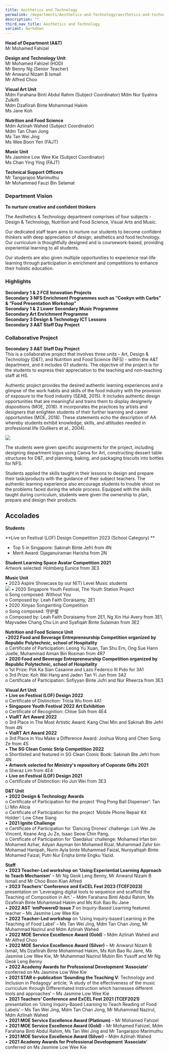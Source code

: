 ```yaml
---
title: Aesthetics and Technology
permalink: /departments/Aesthetics-and-Technology/aesthetics-and-technology/
description: ""
third_nav_title: Aesthetics and Technology
variant: markdown
---
```

**Head of Department (A&T)**   
Mr Mohamed Fahizel

  

**Design and Technology Unit**   
Mr Mohamed Fahizel (HOD)   
Mr Benny Ng (Senior Teacher)   
Mr Anwarul Nizam B Ismail   
Mr Alfred Choo   

**Visual Art Unit**   
Mdm Farahana Binti Abdul Rahim (Subject Coordinator) 
Mdm Nur Syahira Zulkifli     
Mdm Dzafiirah Binte Mohammad Hakim    
Ms Jane Koh

**Nutrition and Food Science**   
Mdm Azlinah Wahed (Subject Coordinator)    
Mdm Tan Chan Jong   
Ms Tan Wei Jing  
Ms Wee Boon Yen (FAJT)  


**Music Unit**  
Ms Jasmine Low Wee Kie (Subject Coordinator)  
Ms Chan Ying Ying  (FAJT)

  
**Technical Support Officers**   
Mr Tangarajoo Marimuthu   
Mr Mohammad Fauzi Bin Selamat

  

### Department Vision
**To nurture creative and confident thinkers**
 
The Aesthetics & Technology department comprises of four subjects - Design & Technology, Nutrition and Food Science, Visual Arts and Music.

Our dedicated staff team aims to nurture our students to become confident thinkers with deep appreciation of design, aesthetics and food technology. Our curriculum is thoughtfully designed and is coursework-based, providing experiential learning to all students.

Our students are also given multiple opportunities to experience real-life learning through participation in enrichment and competitions to enhance their holistic education.


### Highlights

**Secondary 1 & 2 FCE Innovation Projects  
Secondary 3 NFS Enrichment Programmes such as “Cookyn with Carbs” & “Food Presentation Workshop”  
Secondary 1 & 2 Lower Secondary Music Programme  
Secondary Art Enrichment Programme  
Secondary 3 Design & Technology ICT Lessons  
Secondary 3 A&T Staff Day Project**  

### Collaborative Project 
**Secondary 3 A&T Staff Day Project**  
This is a collaborative project that involves three units - Art, Design & Technology (D&T), and Nutrition and Food Science (NFS) - within the A&T department, and it includes G1 students. The objective of the project is for the students to express their appreciation to the teaching and non-teaching staff at HS.

Authentic project provides the desired authentic learning experiences and a glimpse of the work habits and skills of the food industry with the provision of exposure to the food industry (SEAB, 2015). It includes authentic design opportunities that are meaningful and trains them to display designerly dispositions (MOE, 2016). It incorporates the practices by artists and designers that enlighten students of their further learning and career opportunities (MOE, 2018). These statements echo the description of AA whereby students exhibit knowledge, skills, and attitudes needed in professional life (Gulikers et al., 2004).   

![](/images/AnT/AnT/secondary%203%20a&t%20staff%20day%20project%20-%201.jpeg)

The students were given specific assignments for the project, including designing department logos using Canva for Art, constructing dessert table structures for D&T, and planning, baking, and packaging biscuits into bottles for NFS.

Students applied the skills taught in their lessons to design and prepare their task/products with the guidance of their subject teachers. The authentic learning experience also encourage students to trouble shoot on the problems faced during the whole process. Equipped with the skills taught during curriculum, students were given the ownership to plan, prepare and design their products.

Accolades
---------

**Students**  
  
**Live on Festival (LOF) Design Competition 2023 (School Category)  **
* 	Top 5 in Singapore: Sakinah Binte Jefri from 4N  
* 	Merit Award: Djaganuiraman Harisha from 2N  

**Student Learning Space Avatar Competition 2021**  
Artwork selected: Holmberg Eunice from 3E3  


**Music Unit**  
•	2023 Aspire Showcase by our N(T) Level Music students  
![](/images/AnT/Music/music1.jpg)
•	2020 Singapore Youth Festival, The Youth Station Project  
o	Song composed: Without You  
o	Composed by: Leah Faith Doraisamy, 2E1  
•	2020 Xinyao Songwriting Competition  
o	Song composed: 守护星  
o	Composed by: Leah Faith Doraisamy from 2E1, Ng Xin Hui Avery from 3E1, Mayvadee Chang Chu Lin and Syafiqah Binte Sulaiman from 3E2  


**Nutrition and Food Science Unit**  
•**2022 Food and Beverage Entrepreneurship Competition organized by Republic Polytechnic, school of Hospitality**   
o	Certificate of Participation: Leong Yu Xuan, Tan Shu Ern, Ong Sue Hann Joelle, Muhammad Aiman Bin Rosman from 4R7  
•	**2020 Food and Beverage Entrepreneurship Competition organized by Republic Polytechnic, school of Hospitality**   
o	1st Prize: Pok Ka Sian Casanne and Lazo Federico III Pido for 3A1  
o	3rd Prize: Koh Wei Hang and Jaden Tan Yi Jun from 3A2  
o	Certificate of Participation: Sofiyyan Binte Jufri and Nur Rheerza from 3E3  


**Visual Art Unit**  
•	**Live on Festival (LOF) Design 2022**  
o	Certificate of Distinction: Tricia Wu from 4A1  
•	**Singapore Youth Festival 2022 Art Exhibition**  
o	Certificate of Recognition: Chloe Soh from 4E4  
•	**ViaRT Art Award 2022**  
o	3rd Place in The Most Artistic Award: Kang Chei Min and Sakinah Bte Jefri from 4N  
•	**ViaRT Art Award 2022**  
o	3rd Place in You Make a Difference Award: Joshua Wong and Chen Song Ze from 4S  
•	**The SG Clean Comic Strip Competition 2022**  
o	Shortlisted and featured in SG Clean Comic Book: Sakinah Bte Jefri from 4N  
•	**Artwork selected for Ministry's repository of Coporate Gifts 2021**  
o	Sheraz Lim from 4E4  
•	**Live on Festival (LOF) Design 2021**  
o	Certificate of Distinction: Ho Jun Wei from 3E3  

**D&T Unit**  
•	**2022 Design & Technology Awards**  
o	Certificate of Participation for the project ‘Ping Pong Ball Dispenser’: Tan Li Min Alicia  
o	Certificate of Participation for the project ‘Mobile Phone Repair Kit Holder’: Low Chee Siang  
•	**2021 Ignite Challenge**  
o	Certificate of Participation for ‘Dancing Drones’ challenge: Loh Wei Jie Vincent, Keane Ang Ju Ze, Isaac Seow Chin Pang.  
o	Certificate of Participation for ‘Daedalus’ challenge: Mohamed Irfan bin Mohamed Azhar, Adyan Aayman bin Mohamed Rizal, Muhammad Zahir bin Mohamad Hanipah, Nurin Ayla binte Muhammad Faizal, Nursyafiqah Binte Mohamed Faizal, Putri Nur Eriqha binte Engku Yazid.



**Staff**  
•	**2023 Teacher-Led workshop on ‘Using Experiential Learning Approach to Teach Mechanism’** – Mr Ng Geok Leng Benny, Mr Anwarul Nizam B Ismail and Mr Choo Boon Kian Alfred  
•	**2023 Teachers’ Conference and ExCEL Fest 2023 (TCEF2023)** presentation on ‘Leveraging digital tools to sequence and scaffold the Teaching of Composition in Art.’ – Mdm Farahana Binti Abdul Rahim, Ms Dzafiirah Binte Mohammad Hakim and Ms Koh Bao Ru Jane  
•	**2022 AST ‘emPowereD Issue 7** on Inquiry-Based Learning featured teacher – Ms Jasmine Low Wee Kie  
•	**2022 Teacher-Led workshop** on ‘Using Inquiry-based Learning in the Teaching of Food Label’ – Ms Tan Wei Jing, Mdm Tan Chan Jong, Mr Muhammad Nazirul and Mdm Azlinah Wahed  
•	**2022 MOE Service Excellence Award (Gold)** – Mdm Azlinah Wahed and Mr Alfred Choo  
•	**2022 MOE Service Excellence Award (Silver)** – Mr Anwarul Nizam B Ismail, Ms Dzafiirah Binte Mohammad Hakim, Ms Koh Bao Ru Jane, Ms Jasmine Low Wee Kie, Mr Muhammad Nazirul Mubin Bin Yusoff and Mr Ng Geok Leng Benny  
•	**2022 Academy Awards for Professional Development ‘Associate’** conferred on Ms Jasmine Low Wee Kie  
•	**2021 STAR e-publication ‘Sounding the Teaching V**: Technology and Inclusion in Pedagogy’ article; 'A study of the effectiveness of the music curriculum through Differentiated Instruction which harnesses different tools and approaches’ – Ms Jasmine Low Wee Kie  
•	**2021 Teachers’ Conference and ExCEL Fest 2021 (TCEF2021)** presentation on ‘Using Inquiry-Based Learning to Teach Reading of Food Labels’ – Ms Tan Wei Jing, Mdm Tan Chan Jong, Mr Muhammad Nazirul, Mdm Azlinah Wahed  
•	**2021 MOE Service Excellence Award (Platinum)** – Mr Mohamed Fahizel  
•	**2021 MOE Service Excellence Award (Gold)** – Mr Mohamed Fahizel, Mdm Farahana Binti Abdul Rahim, Ms Tan Wei Jing and Mr Tangarajoo Marimuthu  
•	**2021 MOE Service Excellence Award (Silver)** – Mdm Azlinah Wahed  
•	**2021 Academy Awards for Professional Development ‘Associate’** conferred on Ms Jasmine Low Wee Kie